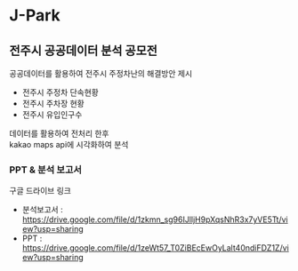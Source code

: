 # J-Park
전주시 공공데이터 분석 공모전
-----------------------------------------------------------------

공공데이터를 활용하여 전주시 주정차난의 해결방안 제시
- 전주시 주정차 단속현황
- 전주시 주차장 현황
- 전주시 유입인구수

데이터를 활용하여 전처리 한후 
<br/>
kakao maps api에 시각화하여 분석

### PPT & 분석 보고서
구글 드라이브 링크
- 분석보고서 : https://drive.google.com/file/d/1zkmn_sg96IJlljH9pXqsNhR3x7yVE5Tt/view?usp=sharing
- PPT : https://drive.google.com/file/d/1zeWt57_T0ZiBEcEwOyLalt40ndiFDZ1Z/view?usp=sharing
